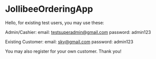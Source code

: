 # JollibeeOrderingApp

Hello, for existing test users, you may use these:

Admin/Cashier: 
email: testsuperadmin@gmail.com
password: admin123

Existing Customer:
email: sky@gmail.com
password: admin123

You may also register for your own customer. Thank you!
